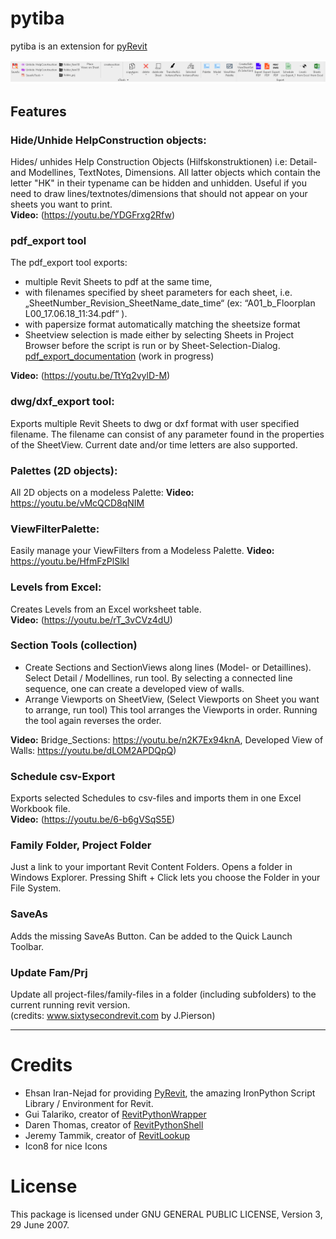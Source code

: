 # pytiba
pytiba is an extension for [pyRevit](http://eirannejad.github.io/pyRevit/)

![pyTiBa](https://github.com/tillbaum/pytiba/blob/master/pytiba%20documentation/pytiba.png) 

## Features
### Hide/Unhide HelpConstruction objects:
Hides/ unhides Help Construction Objects (Hilfskonstruktionen) i.e: Detail- and Modellines, TextNotes, Dimensions. 
All latter objects which contain the letter "HK" in their typename can be hidden and unhidden. 
Useful if you need to draw lines/textnotes/dimensions that should not appear on your sheets you want to print.  
__Video:__ (https://youtu.be/YDGFrxg2Rfw)

### pdf_export tool 
The pdf_export tool exports: 
+   multiple Revit Sheets to pdf at the same time, 
+   with filenames specified by sheet parameters for each sheet, i.e. 
    „SheetNumber_Revision_SheetName_date_time“ 
    (ex: “A01_b_Floorplan L00_17.06.18_11:34.pdf“ ). 
+   with papersize format automatically matching the sheetsize format 
+   Sheetview selection is made either by selecting Sheets in Project Browser 
    before the script is run or by Sheet-Selection-Dialog. \
[pdf_export_documentation](pdf_export_doc.md) 
(work in progress) 
    
 __Video:__ (https://youtu.be/TtYq2vylD-M)

### dwg/dxf_export tool:
Exports multiple Revit Sheets to dwg or dxf format with user specified filename.
The filename can consist of any parameter found in the properties of the SheetView. 
Current date and/or time letters are also supported. 

### Palettes (2D objects):
All 2D objects on a modeless Palette:
__Video:__ https://youtu.be/vMcQCD8qNIM 

### ViewFilterPalette:
Easily manage your ViewFilters from a Modeless Palette.
__Video:__ https://youtu.be/HfmFzPlSlkI 

### Levels from Excel:
Creates Levels from an Excel worksheet table.  
__Video:__ (https://youtu.be/rT_3vCVz4dU)

### Section Tools (collection)
+ Create Sections and SectionViews along lines (Model- or Detaillines).  
Select Detail / Modellines, run tool. By selecting a connected line sequence, one can create a developed view of walls. 
+ Arrange Viewports on SheetView, (Select Viewports on Sheet you want to arrange, run tool)
This tool arranges the Viewports in order. Running the tool again reverses the order.   

__Video:__ Bridge_Sections: https://youtu.be/n2K7Ex94knA, Developed View of Walls: https://youtu.be/dLOM2APDQpQ)

### Schedule csv-Export
Exports selected Schedules to csv-files and imports them in one Excel Workbook file.  
__Video:__ (https://youtu.be/6-b6gVSqS5E)

### Family Folder, Project Folder
Just a link to your important Revit Content Folders. 
Opens a folder in Windows Explorer. 
Pressing Shift + Click lets you choose the Folder in your File System. 
### SaveAs
Adds the missing SaveAs Button. Can be added to the Quick Launch Toolbar. 
### Update Fam/Prj
Update all project-files/family-files in a folder (including subfolders) to the current running revit version.  
(credits: www.sixtysecondrevit.com by J.Pierson)



-----------------------------------------------------------------------------------------------------


# Credits
+ Ehsan Iran-Nejad for providing [PyRevit](https://github.com/eirannejad/pyRevit), the amazing IronPython Script Library / Environment for Revit. 
+ Gui Talariko, creator of [RevitPythonWrapper](https://revitpythonwrapper.readthedocs.io/en/latest/)
+ Daren Thomas, creator of [RevitPythonShell](https://github.com/architecture-building-systems/revitpythonshell)
+ Jeremy Tammik, creator of [RevitLookup](https://github.com/jeremytammik/RevitLookup)
+ Icon8 for nice Icons

# License
This package is licensed under GNU GENERAL PUBLIC LICENSE, Version 3, 29 June 2007.




